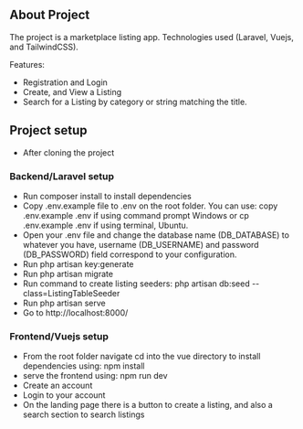 ## About Project

The project is a marketplace listing app. Technologies used (Laravel, Vuejs, and TailwindCSS).

Features:

-   Registration and Login
-   Create, and View a Listing
-   Search for a Listing by category or string matching the title.

## Project setup

-   After cloning the project

### Backend/Laravel setup

-   Run composer install to install dependencies
-   Copy .env.example file to .env on the root folder. You can use: copy .env.example .env if using command prompt Windows or cp .env.example .env if using terminal, Ubuntu.
-   Open your .env file and change the database name (DB_DATABASE) to whatever you have, username (DB_USERNAME) and password (DB_PASSWORD) field correspond to your configuration.
-   Run php artisan key:generate
-   Run php artisan migrate
-   Run command to create listing seeders: php artisan db:seed --class=ListingTableSeeder
-   Run php artisan serve
-   Go to http://localhost:8000/

### Frontend/Vuejs setup

-   From the root folder navigate cd into the vue directory to install dependencies using: npm install
-   serve the frontend using: npm run dev
-   Create an account
-   Login to your account
-   On the landing page there is a button to create a listing, and also a search section to search listings
